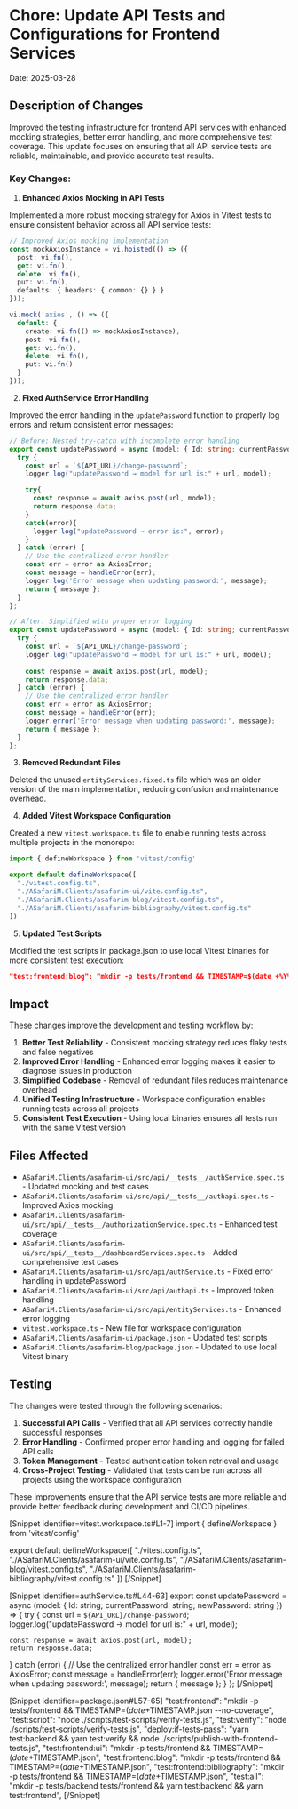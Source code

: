 # Chore: Update API Tests and Configurations for Frontend Services

Date: 2025-03-28

## Description of Changes

Improved the testing infrastructure for frontend API services with enhanced mocking strategies, better error handling, and more comprehensive test coverage. This update focuses on ensuring that all API service tests are reliable, maintainable, and provide accurate test results.

### Key Changes:

1. **Enhanced Axios Mocking in API Tests**

Implemented a more robust mocking strategy for Axios in Vitest tests to ensure consistent behavior across all API service tests:

```typescript
// Improved Axios mocking implementation
const mockAxiosInstance = vi.hoisted(() => ({
  post: vi.fn(),
  get: vi.fn(),
  delete: vi.fn(),
  put: vi.fn(),
  defaults: { headers: { common: {} } }
}));

vi.mock('axios', () => ({
  default: {
    create: vi.fn(() => mockAxiosInstance),
    post: vi.fn(),
    get: vi.fn(),
    delete: vi.fn(),
    put: vi.fn()
  }
}));
```

2. **Fixed AuthService Error Handling**

Improved the error handling in the `updatePassword` function to properly log errors and return consistent error messages:

```typescript
// Before: Nested try-catch with incomplete error handling
export const updatePassword = async (model: { Id: string; currentPassword: string; newPassword: string }) => {
  try {
    const url = `${API_URL}/change-password`;
    logger.log("updatePassword → model for url is:" + url, model);

    try{
      const response = await axios.post(url, model);
      return response.data;
    }
    catch(error){
      logger.log("updatePassword → error is:", error);
    }
  } catch (error) {
    // Use the centralized error handler
    const err = error as AxiosError;
    const message = handleError(err); 
    logger.log('Error message when updating password:', message);
    return { message };
  }
};

// After: Simplified with proper error logging
export const updatePassword = async (model: { Id: string; currentPassword: string; newPassword: string }) => {
  try {
    const url = `${API_URL}/change-password`;
    logger.log("updatePassword → model for url is:" + url, model);
    
    const response = await axios.post(url, model);
    return response.data;
  } catch (error) {
    // Use the centralized error handler
    const err = error as AxiosError;
    const message = handleError(err); 
    logger.error('Error message when updating password:', message);
    return { message };
  }
};
```

3. **Removed Redundant Files**

Deleted the unused `entityServices.fixed.ts` file which was an older version of the main implementation, reducing confusion and maintenance overhead.

4. **Added Vitest Workspace Configuration**

Created a new `vitest.workspace.ts` file to enable running tests across multiple projects in the monorepo:

```typescript
import { defineWorkspace } from 'vitest/config'

export default defineWorkspace([
  "./vitest.config.ts",
  "./ASafariM.Clients/asafarim-ui/vite.config.ts",
  "./ASafariM.Clients/asafarim-blog/vitest.config.ts",
  "./ASafariM.Clients/asafarim-bibliography/vitest.config.ts"
])
```

5. **Updated Test Scripts**

Modified the test scripts in package.json to use local Vitest binaries for more consistent test execution:

```json
"test:frontend:blog": "mkdir -p tests/frontend && TIMESTAMP=$(date +%Y%m%d-%H%M) && cd ASafariM.Clients/asafarim-blog && ../../node_modules/.bin/vitest run --config vitest.config.ts --reporter=json --outputFile=../../tests/frontend/blog_detailed_results_$TIMESTAMP.json"
```

## Impact

These changes improve the development and testing workflow by:

1. **Better Test Reliability** - Consistent mocking strategy reduces flaky tests and false negatives
2. **Improved Error Handling** - Enhanced error logging makes it easier to diagnose issues in production
3. **Simplified Codebase** - Removal of redundant files reduces maintenance overhead
4. **Unified Testing Infrastructure** - Workspace configuration enables running tests across all projects
5. **Consistent Test Execution** - Using local binaries ensures all tests run with the same Vitest version

## Files Affected

- `ASafariM.Clients/asafarim-ui/src/api/__tests__/authService.spec.ts` - Updated mocking and test cases
- `ASafariM.Clients/asafarim-ui/src/api/__tests__/authapi.spec.ts` - Improved Axios mocking
- `ASafariM.Clients/asafarim-ui/src/api/__tests__/authorizationService.spec.ts` - Enhanced test coverage
- `ASafariM.Clients/asafarim-ui/src/api/__tests__/dashboardServices.spec.ts` - Added comprehensive test cases
- `ASafariM.Clients/asafarim-ui/src/api/authService.ts` - Fixed error handling in updatePassword
- `ASafariM.Clients/asafarim-ui/src/api/authapi.ts` - Improved token handling
- `ASafariM.Clients/asafarim-ui/src/api/entityServices.ts` - Enhanced error logging
- `vitest.workspace.ts` - New file for workspace configuration
- `ASafariM.Clients/asafarim-ui/package.json` - Updated test scripts
- `ASafariM.Clients/asafarim-blog/package.json` - Updated to use local Vitest binary

## Testing

The changes were tested through the following scenarios:

1. **Successful API Calls** - Verified that all API services correctly handle successful responses
2. **Error Handling** - Confirmed proper error handling and logging for failed API calls
3. **Token Management** - Tested authentication token retrieval and usage
4. **Cross-Project Testing** - Validated that tests can be run across all projects using the workspace configuration

These improvements ensure that the API service tests are more reliable and provide better feedback during development and CI/CD pipelines.

[Snippet identifier=vitest.workspace.ts#L1-7]
import { defineWorkspace } from 'vitest/config'

export default defineWorkspace([
  "./vitest.config.ts",
  "./ASafariM.Clients/asafarim-ui/vite.config.ts",
  "./ASafariM.Clients/asafarim-blog/vitest.config.ts",
  "./ASafariM.Clients/asafarim-bibliography/vitest.config.ts"
])
[/Snippet]

[Snippet identifier=authService.ts#L44-63]
export const updatePassword = async (model: { Id: string; currentPassword: string; newPassword: string }) => {
  try {
    const url = `${API_URL}/change-password`;
    logger.log("updatePassword → model for url is:" + url, model);
    
    const response = await axios.post(url, model);
    return response.data;
  } catch (error) {
    // Use the centralized error handler
    const err = error as AxiosError;
    const message = handleError(err); 
    logger.error('Error message when updating password:', message);
    return { message };
  }
};
[/Snippet]

[Snippet identifier=package.json#L57-65]
  "test:frontend": "mkdir -p tests/frontend && TIMESTAMP=$(date +%Y%m%d-%H%M) && node --max-old-space-size=4096 node_modules/vitest/vitest.mjs run --reporter=verbose --reporter=json --outputFile=tests/frontend/all_test_results_$TIMESTAMP.json --no-coverage",
  "test:script": "node ./scripts/test-scripts/verify-tests.js",
  "test:verify": "node ./scripts/test-scripts/verify-tests.js",
  "deploy:if-tests-pass": "yarn test:backend && yarn test:verify && node ./scripts/publish-with-frontend-tests.js",
  "test:frontend:ui": "mkdir -p tests/frontend && TIMESTAMP=$(date +%Y%m%d-%H%M) && yarn workspace asafarim-ui test --reporter=json --outputFile=tests/frontend/ui_test_results_$TIMESTAMP.json",
  "test:frontend:blog": "mkdir -p tests/frontend && TIMESTAMP=$(date +%Y%m%d-%H%M) && cd ASafariM.Clients/asafarim-blog && ../../node_modules/.bin/vitest run --config vitest.config.ts --reporter=json --outputFile=../../tests/frontend/blog_detailed_results_$TIMESTAMP.json",
  "test:frontend:bibliography": "mkdir -p tests/frontend && TIMESTAMP=$(date +%Y%m%d-%H%M) && cd ASafariM.Clients/asafarim-bibliography && ../../node_modules/.bin/vitest run --config vitest.config.ts --reporter=json --outputFile=../../tests/frontend/bibliography_detailed_results_$TIMESTAMP.json",
  "test:all": "mkdir -p tests/backend tests/frontend && yarn test:backend && yarn test:frontend",
[/Snippet]

